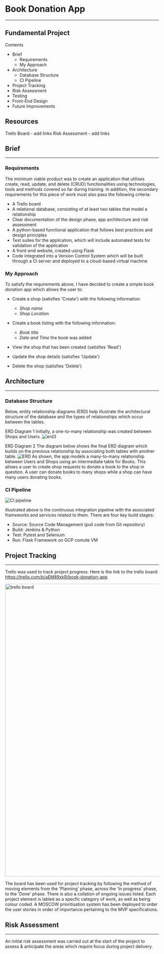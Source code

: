 # Book Donation App
---

## Fundamental Project 

Contents
- Brief
  - Requirements 
  - My Approach
- Architecture
  - Database Structure
  - CI Pipeline
- Project Tracking
- Risk Assessment
- Testing
- Front-End Design
- Future Improvements

## Resources

Trello Board - add links
Risk Assessment - add links

## Brief
---
### Requirements

The minimum viable product was to create an application that utilises create, read, update, and delete (CRUD) functionalities using technologies, tools and methods covered so far during training. In addition, the secondary requirements for this piece of work must also pass the following criteria: 

- A Trello board
- A relational database, consisting of at least two tables that model a relationship
- Clear documentation of the design phase, app architecture and risk assessment
- A python-based functional application that follows best practices and design principles
- Test suites for the application, which will include automated tests for validation of the application
- A front-end website, created using Flask
- Code integrated into a Version Control System which will be built through a CI server and deployed to a cloud-based virtual machine

### My Approach

To satisfy the requirements above, I have decided to create a simple book donation app which allows the user to: 

- Create a shop (satisfies 'Create') with the following information:
  - *Shop name*
  - *Shop Location*

- Create a book listing with the following information:
  - *Book title*
  - *Date and Time* the book was added

- View the shop that has been created (satisfies 'Read')
- Update the shop details (satisfies 'Update')
- Delete the shop (satisfies 'Delete')

## Architecture 
---
### Database Structure
Below, entity relationship diagrams (ERD) help illustrate the architectural structure of the database and the types of relationships which occur between the tables. 

ERD Diagram 1 
Initially, a one-to-many relationship was created between Shops and Users. 
![erd3](https://user-images.githubusercontent.com/74771160/103586310-bb796980-4edc-11eb-9682-f4e06ca6d711.png)

ERD Diagram 2
The diagram below shows the final ERD diagram which builds on the previous relationship by associating both tables with another table.
![ERD](https://user-images.githubusercontent.com/74771160/103575321-70a22680-4ec9-11eb-8fbc-242090fe06b6.png)
As shown, the app models a many-to-many relationship between Users and Shops using an intermediate table for Books. This allows a user to create shop requests to donate a book to the shop in question. A user can donate books to many shops while a shop can have many users donating books. 

### CI Pipeline

![CI pipeline](https://user-images.githubusercontent.com/74771160/103596761-91cd3c00-4ef6-11eb-8dbf-67c77a60b80a.png)

Illustrated above is the continuous integration pipeline with the associated frameworks and services related to them. 
There are four key build stages:
- Source: Source Code Management (pull code from Git repository)
- Build: Jenkins & Python
- Test: Pytest and Selenium
- Run: Flask Framework on GCP comute VM

## Project Tracking 
---
Trello was used to track project progress. Here is the link to the trello board: https://trello.com/b/aEM89xkR/book-donation-app

<img width="959" alt="trello board" src="https://user-images.githubusercontent.com/74771160/103591840-3052a080-4ee9-11eb-810b-db2d6efc7066.PNG">

The board has been used for project tracking by following the method of moving elements from the 'Planning' phase, across the 'In progress' phase, to the 'Done' phase. There is also a collation of ongoing issues listed. Each project element is labled as a specfic category of work, as well as being colour coded. A MOSCOW prioritisation system has been deployed to order the user stories in order of importance pertaining to the MVP specifications.

## Risk Assessment
---
An initial risk assessment was carried out at the start of the project to assess & anticipate the areas which require focus during project delivery. 









